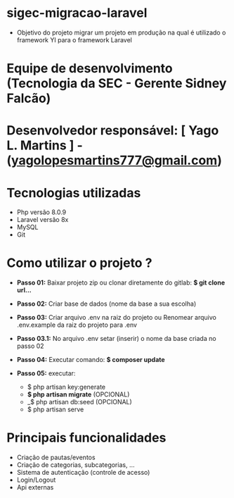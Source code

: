 # sigec-migracao-laravel

 - Objetivo do projeto migrar um projeto em produção na qual é utilizado o framework YI para o framework Laravel

# Equipe de desenvolvimento (Tecnologia da SEC - Gerente Sidney Falcão)

# Desenvolvedor responsável: [ Yago L. Martins ]  - (yagolopesmartins777@gmail.com)

# Tecnologias utilizadas

 - Php versão 8.0.9
 - Laravel versão 8x
 - MySQL
 - Git

 # Como utilizar o projeto ?

 - **Passo 01:** Baixar projeto zip ou clonar diretamente do gitlab: **$ git clone url...**
 
 - **Passo 02:** Criar base de dados (nome da base a sua escolha)
 - **Passo 03:** Criar arquivo .env na raiz do projeto ou Renomear arquivo .env.example da raiz do projeto para .env
  - **Passo 03.1:** No arquivo .env setar (inserir) o nome da base criada no passo 02
 - **Passo 04:** Executar comando: **$ composer update**
 - **Passo 05:** executar: 
    - $ php artisan key:generate
    - **$ php artisan migrate** (OPCIONAL)
    - _$ php artisan db:seed (OPCIONAL)
    - $ php artisan serve

# Principais funcionalidades

 - Criação de pautas/eventos
 - Criação de categorias, subcategorias, ...
 - Sistema de autenticação (controle de acesso)
 - Login/Logout
 - Api externas

